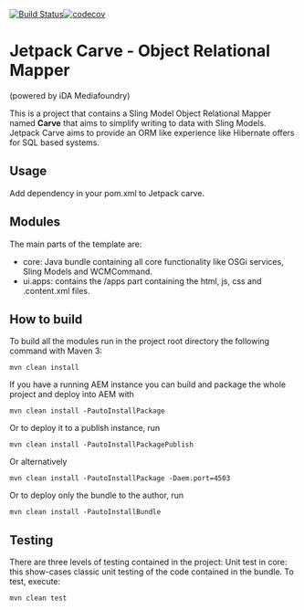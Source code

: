 [![Build Status](https://travis-ci.org/ida-mediafoundry/jetpack-carve.svg?branch=master)](https://travis-ci.org/ida-mediafoundry/jetpack-carve)[![codecov](https://codecov.io/gh/ida-mediafoundry/jetpack-carve/branch/master/graph/badge.svg)](https://codecov.io/gh/ida-mediafoundry/jetpack-carve)

# Jetpack Carve - Object Relational Mapper
(powered by iDA Mediafoundry)

This is a project that contains a Sling Model Object Relational Mapper named **Carve** that aims 
to simplify writing to data with Sling Models. Jetpack Carve aims to provide an ORM like experience 
like Hibernate offers for SQL based systems.

## Usage

Add dependency in your pom.xml to Jetpack carve.

## Modules

The main parts of the template are:

* core: Java bundle containing all core functionality like OSGi services, Sling Models and WCMCommand.
* ui.apps: contains the /apps part containing the html, js, css and .content.xml files.

## How to build

To build all the modules run in the project root directory the following command with Maven 3:

    mvn clean install

If you have a running AEM instance you can build and package the whole project and deploy into AEM with  

    mvn clean install -PautoInstallPackage

Or to deploy it to a publish instance, run

    mvn clean install -PautoInstallPackagePublish

Or alternatively

    mvn clean install -PautoInstallPackage -Daem.port=4503

Or to deploy only the bundle to the author, run

    mvn clean install -PautoInstallBundle

## Testing

There are three levels of testing contained in the project:
Unit test in core: this show-cases classic unit testing of the code contained in the bundle. To test, execute:

    mvn clean test
